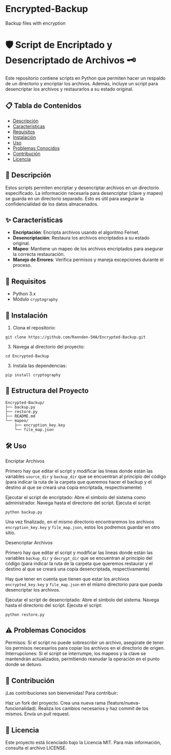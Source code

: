 # Encrypted-Backup
Backup files with encryption

# 🛡️ Script de Encriptado y Desencriptado de Archivos 🗝️

Este repositorio contiene scripts en Python que permiten hacer un respaldo de un directorio y encriptar los archivos. Además, incluye un script para desencriptar los archivos y restaurarlos a su estado original.

## 📋 Tabla de Contenidos

- [Descripción](#Descripción)
- [Características](#Características)
- [Requisitos](#Requisitos)
- [Instalación](#Instalación)
- [Uso](#Uso)
- [Problemas Conocidos](#Problemas-Conocidos)
- [Contribución](#Contribución)
- [Licencia](#Licencia)

## 📝 Descripción

Estos scripts permiten encriptar y desencriptar archivos en un directorio especificado. La información necesaria para desencriptar (clave y mapeo) se guarda en un directorio separado. Esto es útil para asegurar la confidencialidad de los datos almacenados.

## ✨ Características

- **Encriptación**: Encripta archivos usando el algoritmo Fernet.
- **Desencriptación**: Restaura los archivos encriptados a su estado original.
- **Mapeo**: Mantiene un mapeo de los archivos encriptados para asegurar la correcta restauración.
- **Manejo de Errores**: Verifica permisos y maneja excepciones durante el proceso.

## 🔧 Requisitos

- Python 3.x
- Módulo `cryptography`

## 🚀 Instalación

1. Clona el repositorio:

```
git clone https://github.com/Rannden-SHA/Encrypted-Backup.git
```

3. Navega al directorio del proyecto:

```
cd Encrypted-Backup
```

3. Instala las dependencias:

```
pip install cryptography
```

## 📂 Estructura del Proyecto

```
Encrypted-Backup/
├── backup.py
├── restore.py
├── README.md
└── mapeo/
    ├── encryption_key.key
    └── file_map.json
```

## 🛠️ Uso
Encriptar Archivos

Primero hay que editar el script y modificar las lineas donde están las variables `source_dir` y `backup_dir` que se encuentran al principio del código (para indicar la ruta de la carpeta que queremos hacer el backup y el destino al que se creará una copia encriptada, respectivamente)

  Ejecutar el script de encriptado:
      Abre el símbolo del sistema como administrador.
      Navega hasta el directorio del script.
      Ejecuta el script:
    
```
python backup.py
```
Una vez finalizado, en el mismo directorio encontraremos los archivos `encryption_key.key` y `file_map.json`, estos los podremos guardar en otro sitio.

Desencriptar Archivos

Primero hay que editar el script y modificar las lineas donde están las variables `backup_dir` y `decrypt_dir` que se encuentran al principio del código (para indicar la ruta de la carpeta que queremos restaurar y el destino al que se creará una copia desencriptada, respectivamente)

Hay que tener en cuenta que tienen que estar los archivos `encrypted_key.key` y `file_map.json` en el mismo directorio para que pueda desencriptar los archivos.

  Ejecutar el script de desencriptado:
      Abre el símbolo del sistema.
      Navega hasta el directorio del script.
      Ejecuta el script:
        
```
python restore.py
```

## ⚠️ Problemas Conocidos

  Permisos: Si el script no puede sobrescribir un archivo, asegúrate de tener los permisos necesarios para copiar los archivos en el directorio de origen.
  Interrupciones: Si el script se interrumpe, los mapeos y la clave se mantendrán actualizados, permitiendo reanudar la operación en el punto donde se detuvo.

## 🤝 Contribución

¡Las contribuciones son bienvenidas! Para contribuir:

  Haz un fork del proyecto.
  Crea una nueva rama (feature/nueva-funcionalidad).
  Realiza los cambios necesarios y haz commit de los mismos.
  Envía un pull request.

## 📜 Licencia

Este proyecto está licenciado bajo la Licencia MIT. Para más información, consulta el archivo LICENSE.
